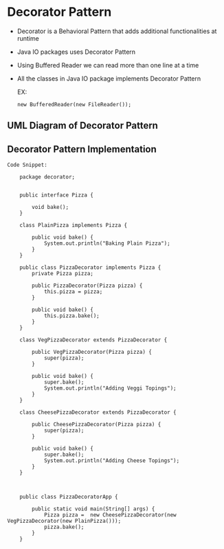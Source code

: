 # Decorator Pattern

-	Decorator is a Behavioral Pattern that adds additional functionalities at runtime
-	Java IO packages uses Decorator Pattern 
-	Using Buffered Reader we can read more than one line at a time
-	All the classes in Java IO package implements Decorator Pattern
	
	EX:
		
		new BufferedReader(new FileReader());

## 	UML Diagram of Decorator Pattern

##	Decorator Pattern Implementation

	Code Snippet:
	
		package decorator;
		
		
		public interface Pizza {
	
			void bake();
		}

		class PlainPizza implements Pizza {
			
			public void bake() {
				System.out.println("Baking Plain Pizza");
			}
		}

		public class PizzaDecorator implements Pizza {
			private Pizza pizza;

			public PizzaDecorator(Pizza pizza) {
				this.pizza = pizza;
			}

			public void bake() {
				this.pizza.bake();
			}
		}

		class VegPizzaDecorator extends PizzaDecorator {

			public VegPizzaDecorator(Pizza pizza) {
				super(pizza);
			}

			public void bake() {
				super.bake();
				System.out.println("Adding Veggi Topings");
			}
		}

		class CheesePizzaDecorator extends PizzaDecorator {

			public CheesePizzaDecorator(Pizza pizza) {
				super(pizza);
			}

			public void bake() {
				super.bake();
				System.out.println("Adding Cheese Topings");
			}
		}

			
		
		public class PizzaDecoratorApp {

			public static void main(String[] args) {
				Pizza pizza =  new CheesePizzaDecorator(new VegPizzaDecorator(new PlainPizza()));
				pizza.bake();
			}
		}